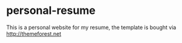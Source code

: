 # personal-resume

This is a personal website for my resume, the template is bought via http://themeforest.net
